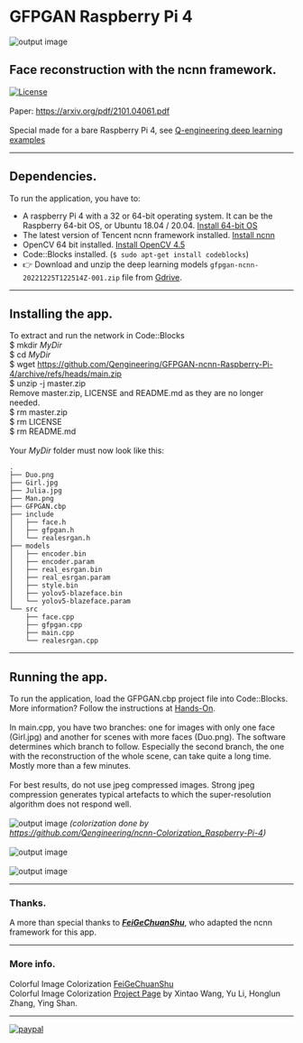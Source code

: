 # GFPGAN Raspberry Pi 4
![output image]( https://qengineering.eu/github/ManGAN.webp )
## Face reconstruction with the ncnn framework. <br/>
[![License](https://img.shields.io/badge/License-BSD%203--Clause-blue.svg)](https://opensource.org/licenses/BSD-3-Clause)<br/><br/>
Paper: https://arxiv.org/pdf/2101.04061.pdf<br/><br/>
Special made for a bare Raspberry Pi 4, see [Q-engineering deep learning examples](https://qengineering.eu/deep-learning-examples-on-raspberry-32-64-os.html)

------------

## Dependencies.
To run the application, you have to:
- A raspberry Pi 4 with a 32 or 64-bit operating system. It can be the Raspberry 64-bit OS, or Ubuntu 18.04 / 20.04. [Install 64-bit OS](https://qengineering.eu/install-raspberry-64-os.html) <br/>
- The latest version of Tencent ncnn framework installed. [Install ncnn](https://qengineering.eu/install-ncnn-on-raspberry-pi-4.html) <br/>
- OpenCV 64 bit installed. [Install OpenCV 4.5](https://qengineering.eu/install-opencv-4.5-on-raspberry-64-os.html) <br/>
- Code::Blocks installed. (```$ sudo apt-get install codeblocks```)
- :point_right: Download and unzip the deep learning models `gfpgan-ncnn-20221225T122514Z-001.zip` file from [Gdrive](https://drive.google.com/file/d/1Lfs2fBU1ecaIKiQtMTaZW4q099PgPpA9/view?usp=share_link). 

------------

## Installing the app.
To extract and run the network in Code::Blocks <br/>
$ mkdir *MyDir* <br/>
$ cd *MyDir* <br/>
$ wget https://github.com/Qengineering/GFPGAN-ncnn-Raspberry-Pi-4/archive/refs/heads/main.zip <br/>
$ unzip -j master.zip <br/>
Remove master.zip, LICENSE and README.md as they are no longer needed. <br/> 
$ rm master.zip <br/>
$ rm LICENSE <br/>
$ rm README.md <br/> <br/>
Your *MyDir* folder must now look like this: <br/> 
```
.
├── Duo.png
├── Girl.jpg
├── Julia.jpg
├── Man.png
├── GFPGAN.cbp
├── include
│   ├── face.h
│   ├── gfpgan.h
│   └── realesrgan.h
├── models
│   ├── encoder.bin
│   ├── encoder.param
│   ├── real_esrgan.bin
│   ├── real_esrgan.param
│   ├── style.bin
│   ├── yolov5-blazeface.bin
│   └── yolov5-blazeface.param
└── src
    ├── face.cpp
    ├── gfpgan.cpp
    ├── main.cpp
    └── realesrgan.cpp
```
------------

## Running the app.
To run the application, load the GFPGAN.cbp project file into Code::Blocks. More information? Follow the instructions at [Hands-On](https://qengineering.eu/deep-learning-examples-on-raspberry-32-64-os.html#HandsOn).<br/><br/>
In main.cpp, you have two branches: one for images with only one face (Girl.jpg) and another for scenes with more faces (Duo.png). The software determines which branch to follow. Especially the second branch, the one with the reconstruction of the whole scene, can take quite a long time. Mostly more than a few minutes.<br><br>
For best results, do not use jpeg compressed images. Strong jpeg compression generates typical artefacts to which the super-resolution algorithm does not respond well.<br/><br/>
![output image]( https://qengineering.eu/github/JuliaGAN.webp )
_(colorization done by https://github.com/Qengineering/ncnn-Colorization_Raspberry-Pi-4)_<br><br>
![output image]( https://qengineering.eu/github/GirlGAN.webp )<br><br>
![output image]( https://qengineering.eu/github/DuoGAN.webp )


------------

### Thanks.
A more than special thanks to [***FeiGeChuanShu***](https://github.com/FeiGeChuanShu), who adapted the ncnn framework for this app.<br>

------------

### More info.
Colorful Image Colorization [FeiGeChuanShu](https://github.com/FeiGeChuanShu/GFPGAN-ncnn)<br>
Colorful Image Colorization [Project Page](https://xinntao.github.io/projects/gfpgan) by Xintao Wang, Yu Li, Honglun Zhang, Ying Shan.

------------

[![paypal](https://qengineering.eu/images/TipJarSmall4.png)](https://www.paypal.com/cgi-bin/webscr?cmd=_s-xclick&hosted_button_id=CPZTM5BB3FCYL) 


